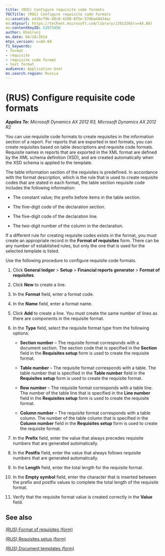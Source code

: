 ```yaml
---
title: (RUS) Configure requisite code formats
TOCTitle: (RUS) Configure requisite code formats
ms:assetid: e43bcf9b-d8c0-4280-8f5e-57dbad4434ac
ms:mtpsurl: https://technet.microsoft.com/library/JJ913265(v=AX.60)
ms:contentKeyID: 52075450
author: Khairunj
ms.date: 04/18/2014
mtps_version: v=AX.60
f1_keywords:
- format
- requisite
- requisite code format
- text format
audience: Application User
ms.search.region: Russia
---
```


# (RUS) Configure requisite code formats 


_**Applies To:** Microsoft Dynamics AX 2012 R3, Microsoft Dynamics AX 2012 R2_

You can use requisite code formats to create requisites in the information section of a report. For reports that are exported in text formats, you can create requisites based on table descriptions and requisite code formats. Requisite names in reports that are exported in the XML format are defined by the XML schema definition (XSD), and are created automatically when the XSD schema is applied to the template.

The table information section of the requisites is predefined. In accordance with the format description, which is the rule that is used to create requisite codes that are stated in each format, the table section requisite code includes the following information:

  - The constant value; the prefix before items in the table section.

  - The five-digit code of the declaration section.

  - The five-digit code of the declaration line.

  - The two-digit number of the column in the declaration.

If a different rule for creating requisite codes exists in the format, you must create an appropriate record in the **Format of requisites** form. There can be any number of established rules, but only the one that is used for the selected template is listed.

Use the following procedure to configure requisite code formats.

1.  Click **General ledger** \> **Setup** \> **Financial reports generator** \> **Format of requisites**.

2.  Click **New** to create a line.

3.  In the **Format** field, enter a format code.

4.  In the **Name** field, enter a format name.

5.  Click **Add** to create a line. You must create the same number of lines as there are components in the requisite format.

6.  In the **Type** field, select the requisite format type from the following options:
    
      - **Section number** – The requisite format corresponds with a document section. The section code that is specified in the **Section** field in the **Requisites setup** form is used to create the requisite format.
    
      - **Table number** – The requisite format corresponds with a table. The table number that is specified in the **Table number** field in the **Requisites setup** form is used to create the requisite format.
    
      - **Row number** – The requisite format corresponds with a table line. The number of the table line that is specified in the **Line number** field in the **Requisites setup** form is used to create the requisite format.
    
      - **Column number** – The requisite format corresponds with a table column. The number of the table column that is specified in the **Column number** field in the **Requisites setup** form is used to create the requisite format.

7.  In the **Prefix** field, enter the value that always precedes requisite numbers that are generated automatically.

8.  In the **Postfix** field, enter the value that always follows requisite numbers that are generated automatically.

9.  In the **Length** field, enter the total length for the requisite format.

10. In the **Empty symbol** field, enter the character that is inserted between the prefix and postfix values to complete the total length of the requisite format.

11. Verify that the requisite format value is created correctly in the **Value** field.

## See also

[(RUS) Format of requisites (form)](https://technet.microsoft.com/library/jj710737\(v=ax.60\))

[(RUS) Requisites setup (form)](https://technet.microsoft.com/library/jj710719\(v=ax.60\))

[(RUS) Document templates (form)](https://technet.microsoft.com/library/jj923585\(v=ax.60\))

  


